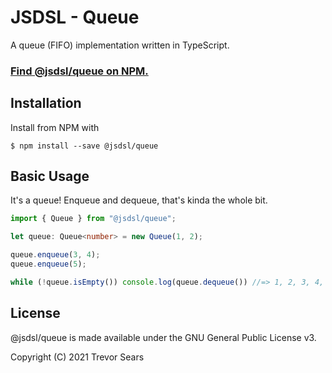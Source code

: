 # JSDSL - Queue

A queue (FIFO) implementation written in TypeScript.

### [Find @jsdsl/queue on NPM.](https://www.npmjs.com/package/@jsdsl/queue)

## Installation

Install from NPM with

```
$ npm install --save @jsdsl/queue
```

## Basic Usage

It's a queue! Enqueue and dequeue, that's kinda the whole bit.

```typescript
import { Queue } from "@jsdsl/queue";

let queue: Queue<number> = new Queue(1, 2);

queue.enqueue(3, 4);
queue.enqueue(5);

while (!queue.isEmpty()) console.log(queue.dequeue()) //=> 1, 2, 3, 4, 5
```

## License

@jsdsl/queue is made available under the GNU General Public License v3.

Copyright (C) 2021 Trevor Sears

